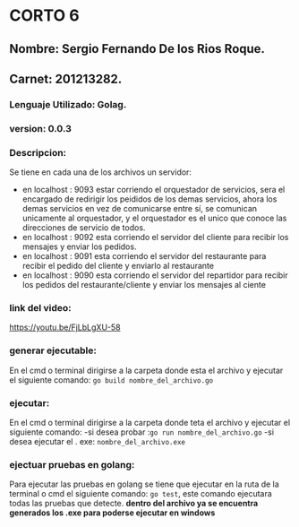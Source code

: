 # CORTO 6
## Nombre: Sergio Fernando De los Rios Roque.
## Carnet: 201213282. 
### Lenguaje Utilizado: Golag. 
### version: 0.0.3
### Descripcion:
Se tiene en cada una de los archivos un servidor:
- en localhost : 9093 estar corriendo el orquestador de servicios, sera el encargado de redirigir los peididos de los demas servicios, ahora los demas servicios en vez de comunicarse entre sí, se comunican unicamente al orquestador, y el orquestador es el unico que conoce las direcciones de servicio de todos. 
- en localhost : 9092 esta corriendo el servidor del cliente para recibir los mensajes y enviar los pedidos. 
- en localhost : 9091 esta corriendo el servidor del restaurante para recibir el pedido del cliente y enviarlo al restaurante
- en localhost : 9090 esta corriendo el servidor del repartidor para recibir los pedidos del restaurante/cliente y enviar los mensajes al ciente
### link del video:
https://youtu.be/FjLbLgXU-58
### generar ejecutable:
En el cmd o terminal dirigirse a la carpeta donde esta el archivo y ejecutar el siguiente comando: 
`go build nombre_del_archivo.go`
### ejecutar:
En el cmd o terminal dirigirse a la carpeta donde teta el archivo y ejecutar el siguiente comando: 
-si desea probar :`go run nombre_del_archivo.go`
-si desea ejecutar el . exe: `nombre_del_archivo.exe` 
### ejectuar pruebas en golang:
Para ejecutar las pruebas en golang se tiene que ejecutar en la ruta de la terminal o cmd el siguiente comando: `go test`, este comando ejecutara todas las pruebas que detecte. 
**dentro del archivo ya se encuentra generados los .exe para poderse ejecutar en windows**

